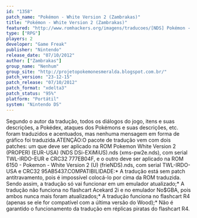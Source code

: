 ```yaml
---
id: "1358"
patch_name: "Pokémon - White Version 2 (Zambrakas)"
title: "Pokémon - White Version 2 (Zambrakas)"
featured: "http://www.romhackers.org/imagens/traducoes/[NDS] Pokémon - White Version 2 - Zambrakas - 1.jpg"
type: ["RPG"]
players: 2
developer: "Game Freak"
publisher: "Nintendo"
release_date: "07/10/2012"
author: ["Zambrakas"]
group_name: "Nenhum"
group_site: "http://projetopokemonesmeralda.blogspot.com.br/"
patch_version: "23-12-15"
patch_release: "07/10/2012"
patch_format: "xdelta3"
patch_status: "95%"
platform: "Portátil"
system: "Nintendo DS"
---
```


Segundo o autor da tradução, todos os diálogos do jogo, itens e suas descrições, a Pokédex, ataques dos Pokémons e suas descrições, etc. foram traduzidos e acentuados, mas nenhuma mensagem em forma de gráfico foi traduzida.ATENÇÃO:O pacote de tradução vem com dois patches: um que deve ser aplicado na ROM Pokemon White Version 2 (PROPER) (EUR-USA) (NDS DSi-EXiMiUS).nds (xms-pw2e.nds), com serial TWL-IRDO-EUR e CRC32 777EB04F, e o outro deve ser aplicado na ROM 6150 - Pokemon - White Version 2 (U) (frieNDS).nds, com serial TWL-IRDO-USA e CRC32 95AB5437.COMPATIBILIDADE:* A tradução está sem patch antitravamento, pois é impossível colocá-lo por cima da ROM traduzida. Sendo assim, a tradução só vai funcionar em um emulador atualizado;* A tradução não funciona no flashcart Acekard 2i e no emulador No$GBA, pois ambos nunca mais foram atualizados;* A tradução funciona no flashcart R4 (apenas se ele for compatível com a última versão do Wood);* Não é garantido o funcionamento da tradução em réplicas piratas do flashcart R4.